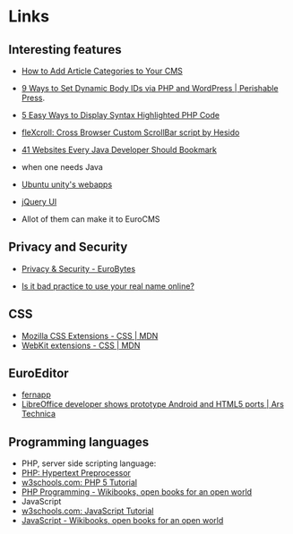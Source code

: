 Links
======


## Interesting features

 - [How to Add Article Categories to Your CMS](http://www.elated.com/articles/add-article-categories-to-your-cms/)

 - [9 Ways to Set Dynamic Body IDs via PHP and WordPress | Perishable Press](http://perishablepress.com/dynamic-body-class-id-php-wordpress/).
 - [5 Easy Ways to Display Syntax Highlighted PHP Code](http://perishablepress.com/5-easy-ways-to-display-syntax-highlighted-php-code/)
 - [fleXcroll: Cross Browser Custom ScrollBar script by Hesido](http://www.hesido.com/web.php?page=customscrollbar)
 - [41 Websites Every Java Developer Should Bookmark](http://www.cygnet-infotech.com/41-websites-every-java-developer-should-bookmark) 
  - when one needs Java
 - [Ubuntu unity's webapps](http://developer.ubuntu.com/web/)
 - [jQuery UI](http://jqueryui.com/)
  - Allot of them can make it to EuroCMS


## Privacy and Security

 - [Privacy &amp; Security - EuroBytes](http://www.eurobytes.nl/tutorials/privacy-and-security)

 - [Is it bad practice to use your real name online?](http://security.stackexchange.com/questions/46569/is-it-bad-practice-to-use-your-real-name-online)


## CSS

 - [Mozilla CSS Extensions - CSS | MDN](https://developer.mozilla.org/en-US/docs/Web/CSS/Reference/Mozilla_Extensions)
 - [WebKit extensions - CSS | MDN](https://developer.mozilla.org/en-US/docs/Web/CSS/Reference/Webkit_Extensions)


## EuroEditor

 - [fernapp](http://www.fernapp.com/)
 - [LibreOffice developer shows prototype Android and HTML5 ports | Ars Technica](http://arstechnica.com/business/2012/02/libreoffice-developer-shows-prototype-android-and-html5-ports/)

## Programming languages 

 - PHP, server side scripting language:
  - [PHP: Hypertext Preprocessor](http://php.net/)
  - [w3schools.com: PHP 5 Tutorial](http://www.w3schools.com/php/default.asp)
  - [PHP Programming - Wikibooks, open books for an open world](http://en.wikibooks.org/wiki/PHP_Programming)
 - JavaScript
  - [w3schools.com: JavaScript Tutorial](http://www.w3schools.com/js/default.asp)
  - [JavaScript - Wikibooks, open books for an open world](http://en.wikibooks.org/wiki/JavaScript)
 







